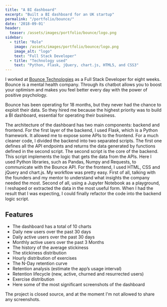 ```yaml
---
title: "A BI dashboard"
excerpt: "Built a BI dashboard for an UK startup"
permalink: "/portfolio/bounce/"
date: '2018-09-01'
header:
  teaser: /assets/images/portfolio/bounce/logo.png
sidebar:
  - title: "Role"
    image: /assets/images/portfolio/bounce/logo.png
    image_alt: "logo"
    text: "Full Stack Developer"
  - title: "Technology used"
    text: "Python, Flask, jQuery, chart.js, HTML5, and CSS3"
---
```


I worked at [Bounce Technologies](https://bouncebot.io/) as a Full Stack Developer for eight weeks. Bounce is a mental health company. Through its chatbot allows you to boost your optimism and makes you feel better every day with the power of positive psychology.

Bounce has been operating for 18 months, but they never had the chance to exploit their data. So they hired me because the highest priority was to build a BI dashboard, essential for operating their business.

The architecture of the dashboard has two main components: backend and frontend.
For the first layer of the backend, I used Flask, which is a Python framework. It allowed me to expose some APIs to the frontend. For a much cleaner code, I divided the backend into two separated scripts. The first one defines all the API endpoints and returns the data generated by functions defined in the second script. The second script is the core of the backend. This script implements the logic that gets the data from the APIs. Here I used Python libraries, such as Pandas, Numpy and Requests, to communicate with the Bounce API.
For the frontend, I used HTML, CSS and jQuery and chart.js.
My workflow was pretty easy. First of all, talking with the founders and my mentor to understand what insights the company needed the most. Second of all, using a Jupyter Notebook as a playground, I reshaped or extracted the data in the most useful form. When I had the result that I was expecting, I could finally refactor the code into the backend logic script.

## Features
* The dashboard has a total of 10 charts
* Daily new users over the past 30 days
* Daily active users over the past 30 days
* Monthly active users over the past 3 Months
* The history of the average stickiness
* The stickiness distribution
* Hourly distribution of exercises
* The N-Day retention curve
* Retention analysis (estimate the app’s usage interval)
* Retention lifecycle (new, active, churned and resurrected users)
* Exercise distribution
* Here some of the most significant screenshots of the dashboard

The project is closed source, and at the moment I'm not allowed to share any screenshots.



